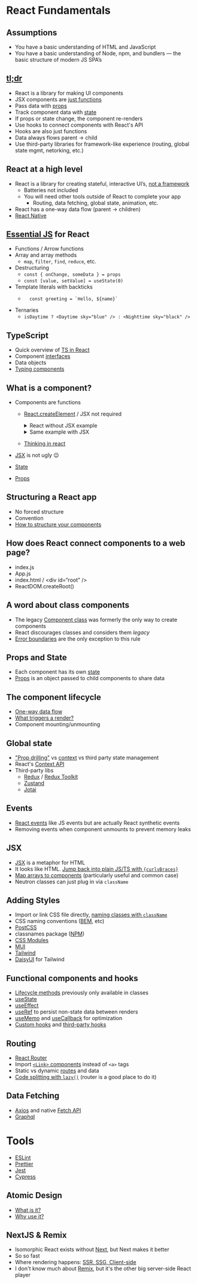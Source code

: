 # React Fundamentals

## Assumptions

- You have a basic understanding of HTML and JavaScript
- You have a basic understanding of Node, npm, and bundlers — the basic structure of modern JS SPA’s

## [tl;dr](https://www.youtube.com/watch?v=Tn6-PIqc4UM&t=1s)

- React is a library for making UI components
- JSX components are [just functions](https://react.dev/reference/react/createElement)
- Pass data with [props](https://react.dev/learn/passing-props-to-a-component)
- Track component data with [state](https://react.dev/learn/managing-state)
- If props or state change, the component re-renders
- Use hooks to connect components with React's API
- Hooks are also just functions
- Data always flows parent -> child
- Use third-party libraries for framework-like experience (routing, global state mgmt, netorking, etc.)

## React at a high level

- React is a library for creating stateful, interactive UI’s, [not a framework](https://react.dev/learn/start-a-new-react-project)
  - Batteries not included
  - You will need other tools outside of React to complete your app
    - Routing, data fetching, global state, animation, etc.
- React has a one-way data flow (parent -> children)
- [React Native](https://reactnative.dev/)

## [Essential JS](https://www.javascripttutorial.net/es6/) for React

- Functions / Arrow functions
- Array and array methods
  - `map`, `filter`, `find`, `reduce`, etc.
- Destructuring
  - `const { onChange, someData } = props`
  - `const [value, setValue] = useState(0)`
- Template literals with backticks
  - ```
      const greeting = `Hello, ${name}`
    ```
- Ternaries
  - `isDaytime ? <Daytime sky="blue" /> : <Nighttime sky="black" />`

## TypeScript

- Quick overview of [TS in React](https://github.com/piotrwitek/react-redux-typescript-guide#react--redux-in-typescript---complete-guide)
- Component [interfaces](https://www.typescriptlang.org/docs/handbook/interfaces.html)
- Data objects
- [Typing components](https://kentcdodds.com/blog/how-to-write-a-react-component-in-typescript)

## What is a component?

- Components are functions

  - [React.createElement](https://react.dev/reference/react/createElement) / JSX not required
    <details>
      <summary>React without JSX example</summary>

    ```
      const BirthdayGift = (props) => {
        return React.createElement("div", {}, [
          React.createElement("h1", {}, props.name),
          React.createElement("h2", {}, props.message),
          React.createElement("h2", {}, props.gift),
        ]);
      };

      const App = () => {
        return React.createElement("div", {}, [
          React.createElement("h1", {}, "Happy Birthday!"),
          React.createElement(BirthdayGift, {
            name: "Sean",
            message: "Have a great birthday!",
            gift: "Starbucks gift card",
          }),
          React.createElement(BirthdayGift, {
            name: "David",
            message: "Wishing you the best year ever!",
            gift: "iPhone 14",
          }),
          React.createElement(BirthdayGift, {
            name: "Hector",
            message: "It's gonna be an awesome year! Happy birthday!",
            gift: "Pappy Van Winkle 20 Year" }),
        ]);
      };

      ReactDOM.render(React.createElement(App), document.getElementById("root"));
    ```

    </details>
    <details>
      <summary>Same example with JSX</summary>

    ```
        const BirthdayWish = ({name, message, gift}) => {
          return (
            <div>
              <h1>{name}</h1>
              <h2>{message}</h2>
              <h2>{gift}</h2>
            </div>
          )
        };

        const App = () => {
          return (
            <div>
              <h1>Happy Birthday!</h1>
              <BirthdayWish name="Sean" message="Have a great birthday!" gift="Starbucks gift card" />
              <BirthdayWish name="David" message="Wishing you the best year ever!" gift="iPhone 14" />
              <BirthdayWish name="Hector" message="It's gonna be an awesome year! Happy birthday!" gift="Pappy Van Winkle 20 Year" />
            </div>
          );
        };
    ```

    </details>

  - [Thinking in react](https://react.dev/learn/thinking-in-react)

- [JSX](https://react.dev/learn/writing-markup-with-jsx) is not ugly 😉
- [State](https://react.dev/learn/managing-state)
- [Props](https://react.dev/learn/passing-props-to-a-component)

## Structuring a React app

- No forced structure
- Convention
- [How to structure your components](https://legacy.reactjs.org/docs/faq-structure.html)

## How does React connect components to a web page?

- index.js
- App.js
- index.html / &lt;div id=“root” /&gt;
- ReactDOM.createRoot()

## A word about class components

- The legacy [Component class](https://react.dev/reference/react/Component) was formerly the only way to create components
- React discourages classes and considers them _legacy_
- [Error boundaries](https://react.dev/reference/react/Component#catching-rendering-errors-with-an-error-boundary) are the only exception to this rule

## Props and State

- Each component has its own [state](https://react.dev/learn/state-a-components-memory)
- [Props](https://react.dev/learn/passing-props-to-a-component) is an object passed to child components to share data

## The component lifecycle

- [One-way data flow](https://react.dev/learn/you-might-not-need-an-effect#passing-data-to-the-parent)
- [What triggers a render?](https://react.dev/learn/render-and-commit)
- Component mounting/unmounting

## Global state

- ["Prop drilling"](https://kentcdodds.com/blog/prop-drilling) vs [context](https://react.dev/learn/passing-data-deeply-with-context#replace-prop-drilling-with-context) vs third party state management
- React's [Context API](https://react.dev/reference/react/useContext)
- Third-party libs
  - [Redux](https://react-redux.js.org/) / [Redux Toolkit](https://redux-toolkit.js.org/)
  - [Zustand](https://zustand-demo.pmnd.rs/)
  - [Jotai](https://jotai.org/)

## Events

- [React events](https://react.dev/learn/responding-to-events) like JS events but are actually React synthetic events
- Removing events when component unmounts to prevent memory leaks

## JSX

- [JSX](https://react.dev/learn/writing-markup-with-jsx) is a metaphor for HTML
- It looks like HTML. [Jump back into plain JS/TS with `{curlyBraces}`](https://react.dev/learn/javascript-in-jsx-with-curly-braces)
- [Map arrays to components](https://react.dev/learn/rendering-lists) (particularly useful and common case)
- Neutron classes can just plug in via `className`

## Adding Styles

- Import or link CSS file directly, [naming classes with `className`](https://react.dev/learn#adding-styles)
- CSS naming conventions ([BEM](https://getbem.com/introduction/), etc)
- [PostCSS](https://postcss.org/)
- classnames package ([NPM](https://www.npmjs.com/package/classnames#usage-with-reactjs))
- [CSS Modules](https://github.com/css-modules/css-modules)
- [MUI](https://mui.com/material-ui/getting-started/overview/)
- [Tailwind](https://tailwindcss.com/docs/installation)
- [DaisyUI](https://daisyui.com/) for Tailwind

## Functional components and hooks

- [Lifecycle methods](https://legacy.reactjs.org/docs/react-component.html) previously only available in classes
- [useState](https://react.dev/reference/react/useState)
- [useEffect](https://react.dev/reference/react/useEffect)
- [useRef](https://react.dev/reference/react/useRef) to persist non-state data between renders
- [useMemo](https://react.dev/reference/react/useMemo) and [useCallback](https://react.dev/reference/react/useCallback) for optimization
- [Custom hooks](https://react.dev/learn/reusing-logic-with-custom-hooks) and [third-party hooks](https://usehooks.com/)

## Routing

- [React Router](https://reactrouter.com/en/main)
- Import [`<Link>` components](https://reactrouter.com/en/main/components/link) instead of `<a>` tags
- Static vs dynamic [routes](https://reactrouter.com/en/main/route/route) and data
- [Code splitting with `lazy()`](https://react.dev/reference/react/lazy) (router is a good place to do it)

## Data Fetching

- [Axios](https://axios-http.com/docs/intro) and native [Fetch API](https://developer.mozilla.org/en-US/docs/Web/API/Fetch_API/Using_Fetch)
- [Graphql](https://graphql.org/)

# Tools

- [ESLint](https://eslint.org/)
- [Prettier](https://prettier.io/)
- [Jest](https://jestjs.io/)
- [Cypress](https://www.cypress.io/)

## Atomic Design

- [What is it?](https://medium.com/@janelle.wg/atomic-design-pattern-how-to-structure-your-react-application-2bb4d9ca5f97)
- [Why use it?](https://blog.logrocket.com/atomic-design-react-native/)

## NextJS & Remix

- Isomorphic React exists without [Next](https://nextjs.org/), but Next makes it better
- So so fast
- Where rendering happens: [SSR, SSG, Client-side](https://www.makeuseof.com/nextjs-rendering-methods-csr-ssr-ssg-isr/#:~:text=CSR%20is%20useful%20for%20pages,want%20to%20update%20in%20intervals.)
- I don't know much about [Remix](https://remix.run/), but it's the other big server-side React player
